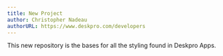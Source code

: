 ```yaml
---
title: New Project
author: Christopher Nadeau
authorURL: https://www.deskpro.com/developers
---
```


This new repository is the bases for all the styling found in Deskpro Apps.
